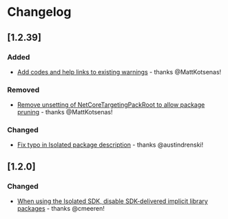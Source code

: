 # Changelog

## [1.2.39]

### Added

- [Add codes and help links to existing warnings](https://github.com/dotnet/reproducible-builds/pull/68) - thanks @MattKotsenas!

### Removed

- [Remove unsetting of NetCoreTargetingPackRoot to allow package pruning](https://github.com/dotnet/reproducible-builds/pull/70) - thanks @MattKotsenas!

### Changed

- [Fix typo in Isolated package description](https://github.com/dotnet/reproducible-builds/pull/63) - thanks @austindrenski!

## [1.2.0]

### Changed

- [When using the Isolated SDK, disable SDK-delivered implicit library packages](https://github.com/dotnet/reproducible-builds/pull/21) - thanks @cmeeren!

